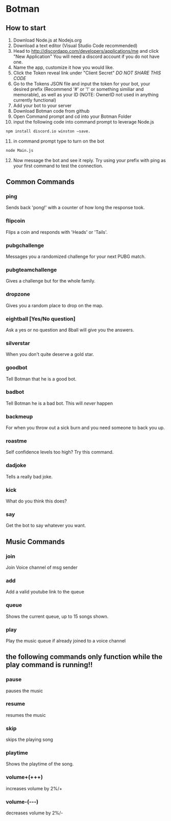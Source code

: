 
# Botman
## How to start
1. Download Node.js at Nodejs.org
2. Download a text editor (Visual Studio Code recommended)
3. Head to http://discordapp.com/developers/applications/me and click "New Application" You will need a discord account if you do not have one.
4. Name the app, customize it how you would like. 
5. Click the Token reveal link under "Client Secret" *DO NOT SHARE THIS CODE*
6. Go to the Tokens JSON file and input the token for your bot, your desired prefix (Recommend '#' or '!' or something similiar and memorable), as well as your ID (NOTE: OwnerID not used in anything currently functional)
7. Add your bot to your server
8. Download Botman code from github
9. Open Command prompt and cd into your Botman Folder
10. input the following code into command prompt to leverage Node.js
```bash
npm install discord.io winston –save.
```
11. in command prompt type to turn on the bot
```bash
node Main.js
```
12. Now message the bot and see it reply. Try using your prefix with ping as your first command to test the connection.
## Common Commands

### ping 
Sends back 'pong!' with a counter of how long the response took.
### flipcoin 
Flips a coin and responds with 'Heads' or 'Tails'.
### pubgchallenge
Messages you a randomized challenge for your next PUBG match.
### pubgteamchallenge
Gives a challenge but for the whole family.
### dropzone
Gives you a random place to drop on the map.
### eightball [Yes/No question]
Ask a yes or no question and 8ball will give you the answers.
### silverstar
When you don\'t quite deserve a gold star.
### goodbot
Tell Botman that he is a good bot.
### badbot
Tell Botman he is a bad bot. This will *never* happen
### backmeup
For when you throw out a sick burn and you need someone to back you up.
### roastme
Self confidence levels too high? Try this command.
### dadjoke
Tells a really bad joke.
### kick
What do you think this does?
### say
Get the bot to say whatever you want.

## Music Commands

### join
Join Voice channel of msg sender
### add
Add a valid youtube link to the queue
### queue
Shows the current queue, up to 15 songs shown.
### play
Play the music queue if already joined to a voice channel
## the following commands only function while the play command is running!!
### pause
pauses the music
### resume
resumes the music
### skip
skips the playing song
### playtime
Shows the playtime of the song.
### volume+(+++)
increases volume by 2%/+
### volume-(---)
decreases volume by 2%/-
